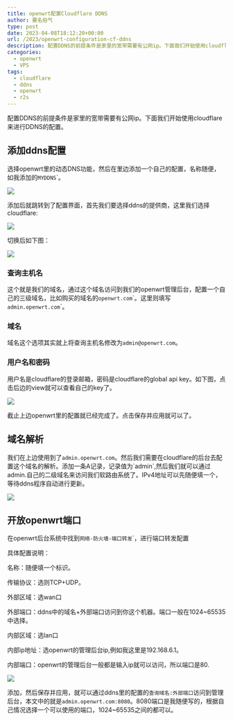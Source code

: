 ```yaml
---
title: openwrt配置Cloudflare DDNS
author: 要名俗气
type: post
date: 2023-04-08T18:12:20+00:00
url: /2023/openwrt-configuration-cf-ddns
description: 配置DDNS的前提条件是家里的宽带需要有公网ip。下面我们开始使用cloudflare来进行DDNS的配置。 添加ddns配置 选择openwrt里的动态DNS功能，然后在里边添加一个自己的配置，名称随便，如我添加的\openwrt.com。
categories:
  - openwrt
  - VPS
tags:
  - cloudflare
  - ddns
  - openwrt
  - r2s
---
```

配置DDNS的前提条件是家里的宽带需要有公网ip。下面我们开始使用cloudflare来进行DDNS的配置。

## 添加ddns配置

选择openwrt里的动态DNS功能，然后在里边添加一个自己的配置，名称随便，如我添加的`MYDDNS`\`。

![](https://www.iminling.com/wp-content/uploads/2023/04/1681004803830.jpg)

添加后就跳转到了配置界面，首先我们要选择ddns的提供商，这里我们选择cloudflare:

![](https://www.iminling.com/wp-content/uploads/2023/04/71685ba48430ecd770cf4478d066f580.png)

切换后如下图：

![](https://www.iminling.com/wp-content/uploads/2023/04/5bccfa93f359096fcbed66be11f03113.png)

### 查询主机名

这个就是我们的域名，通过这个域名访问到我们的openwrt管理后台，配置一个自己的三级域名，比如购买的域名的`openwrt.com`\`。这里则填写`admin.openwrt.com`\`。

### 域名

域名这个选项其实就上将查询主机名修改为`admin@openwrt.com`。

### 用户名和密码

用户名是cloudflare的登录邮箱，密码是cloudflare的global api key。如下图，点击后边的view就可以查看自己的key了。

![](https://www.iminling.com/wp-content/uploads/2023/04/9b9dbdfdf83b87c8ecf7c552f7938b04.png)

截止上边openwrt里的配置就已经完成了。点击保存并应用就可以了。

## 域名解析

我们在上边使用到了`admin.openwrt.com`。然后我们需要在cloudflare的后台去配置这个域名的解析。添加一条A记录，记录值为\`admin\`,然后我们就可以通过admin.自己的二级域名来访问我们软路由系统了。IPv4地址可以先随便填一个，等待ddns程序自动进行更新。

![](https://www.iminling.com/wp-content/uploads/2023/04/dbaf8d30654b248e86a3942fd7e0ad41.png)

## 开放openwrt端口

在openwrt后台系统中找到`网络-防火墙-端口转发`\`，进行端口转发配置

具体配置说明：

名称：随便填一个标识。

传输协议：选则TCP+UDP。

外部区域：选wan口

外部端口：ddns中的域名+外部端口访问到你这个机器。端口一般在1024~65535中选择。

内部区域：选lan口

内部ip地址：选openwrt的管理后台ip,例如我这里是192.168.6.1。

内部端口：openwrt的管理后台一般都是输入ip就可以访问，所以端口是80.

![](https://www.iminling.com/wp-content/uploads/2023/04/81b1d5e9cd4cfd2ad84557fa31f8a401.png)

添加，然后保存并应用，就可以通过ddns里的配置的`查询域名:外部端口`访问到管理后台，本文中的就是`admin.openwrt.com:8080`。8080端口是我随便写的，根据自己情况选择一个可以使用的端口，1024~65535之间的都可以。